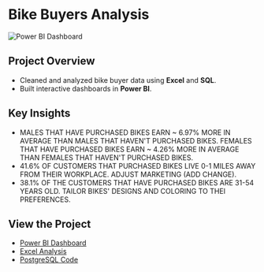 # Bike Buyers Analysis  

![Power BI Dashboard](images/dashboard_screenshot.png)  

## **Project Overview**  
- Cleaned and analyzed bike buyer data using **Excel** and **SQL**.  
- Built interactive dashboards in **Power BI**.  

## **Key Insights**  
- MALES THAT HAVE PURCHASED BIKES EARN ~ 6.97% MORE IN AVERAGE THAN MALES THAT HAVEN'T PURCHASED BIKES. FEMALES THAT HAVE PURCHASED BIKES EARN ~ 4.26% MORE IN AVERAGE THAN FEMALES THAT HAVEN'T PURCHASED BIKES.
- 41.6% OF CUSTOMERS THAT PURCHASED BIKES LIVE 0-1 MILES AWAY FROM THEIR WORKPLACE. ADJUST MARKETING (ADD CHANGE).
- 38.1% OF THE CUSTOMERS THAT HAVE PURCHASED BIKES ARE 31-54 YEARS OLD. TAILOR BIKES' DESIGNS AND COLORING TO THEI PREFERENCES.

## **View the Project**  
- [Power BI Dashboard](Bike_Buyers_Power_BI.pbix)  
- [Excel Analysis](Bike_Buyers_Excel.xlsx)
- [PostgreSQL Code](Bike_Buyers_SQL.sql)
